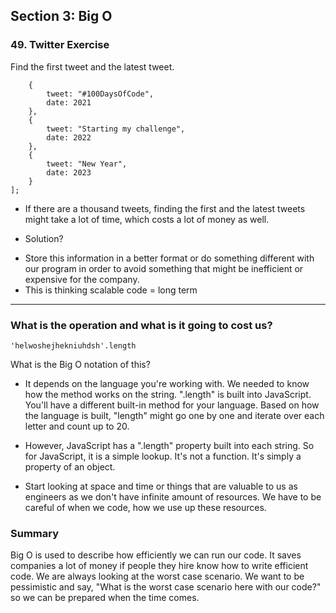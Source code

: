 ## Section 3: Big O

### 49. Twitter Exercise

Find the first tweet and the latest tweet.

``` const array = [
    {
        tweet: "#100DaysOfCode",
        date: 2021
    },
    {
        tweet: "Starting my challenge",
        date: 2022
    },
    {
        tweet: "New Year",
        date: 2023
    }
];
```

+ If there are a thousand tweets, finding the first and the latest tweets might take a lot of time, which costs a lot of money as well.

+ Solution?
* Store this information in a better format or do something different with our program in order to avoid something that might be inefficient or expensive for the company.
* This is thinking scalable code = long term

---

### What is the operation and what is it going to cost us?

`'helwoshejhekniuhdsh'.length`

What is the Big O notation of this?

+ It depends on the language you're working with. We needed to know how the method works on the string. ".length" is built into JavaScript. You'll have a different built-in method for your language. Based on how the language is built, "length" might go one by one and iterate over each letter and count up to 20.


+ However, JavaScript has a ".length" property built into each string. So for JavaScript, it is a simple lookup. It's not a function. It's simply a property of an object.


+ Start looking at space and time or things that are valuable to us as engineers as we don't have infinite amount of resources. We have to be careful of when we code, how we use up these resources. 

### Summary

Big O is used to describe how efficiently we can run our code. It saves companies a lot of money if people they hire know how to write efficient code. We are always looking at the worst case scenario. We want to be pessimistic and say, "What is the worst case scenario here with our code?" so we can be prepared when the time comes.